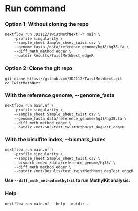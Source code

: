 # Run command

### Option 1: Without cloning the repo

```
nextflow run JD2112/TwistMethNext -r main \
    -profile singularity \
    --sample_sheet Sample_sheet_twist.csv \
    --genome_fasta /data/reference_genome/hg38/hg38.fa \ 
    --diff_meth_method edger \
    --outdir Results/TwistMethNext_edgeR 
```

### Option 2: Clone the git repo

```
git clone https://github.com/JD2112/TwistMethNext.git
cd TwistMethNext
```

### With the reference genome, --genome\_fasta

```
nextflow run main.nf \
    -profile singularity \
    --sample_sheet Sample_sheet_twist.csv \
    --genome_fasta data/reference_genome/hg38/hg38.fa \ 
    --diff_meth_method edger \
    --outdir /mnt/SD3/test_twistMethNext_dagTest_edgeR 
```

### With the bisulfite index, --bismark\_index

```
nextflow run main.nf \
    -profile singularity \
    --sample_sheet Sample_sheet_twist.csv \
    --bismark_index /data/reference_genome/hg38/ \ 
    --diff_meth_method edger \
    --outdir /mnt/Results/test_twistMethNext_dagTest_edgeR 
```

**Use `--diff_meth_method`** **`methylkit` to run MethylKit analysis.**

### Help

```
nextflow run main.nf --help --outdir .
```

